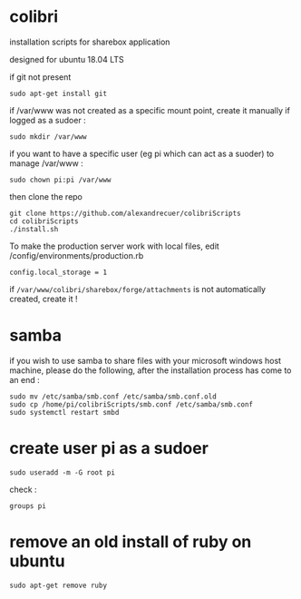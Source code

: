 # colibri

installation scripts for sharebox application

designed for ubuntu 18.04 LTS

if git not present
```
sudo apt-get install git
```

if /var/www was not created as a specific mount point, create it manually
if logged as a sudoer :
```
sudo mkdir /var/www
```
if you want to have a specific user (eg pi which can act as a suoder) to manage /var/www :
```
sudo chown pi:pi /var/www
```

then clone the repo
```
git clone https://github.com/alexandrecuer/colibriScripts
cd colibriScripts
./install.sh
```
To make the production server work with local files, edit /config/environments/production.rb

```
config.local_storage = 1
```
if `/var/www/colibri/sharebox/forge/attachments` is not automatically created, create it !



# samba

if you wish to use samba to share files with your microsoft windows host machine, please do the following, after the installation process has come to an end :

```
sudo mv /etc/samba/smb.conf /etc/samba/smb.conf.old
sudo cp /home/pi/colibriScripts/smb.conf /etc/samba/smb.conf
sudo systemctl restart smbd
```
# create user pi as a sudoer

```
sudo useradd -m -G root pi
```
check :

```
groups pi
```
# remove an old install of ruby on ubuntu

```
sudo apt-get remove ruby

```
